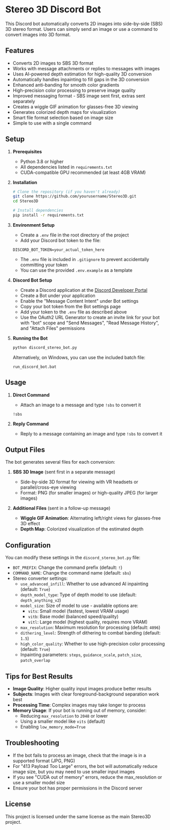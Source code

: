# Stereo 3D Discord Bot

This Discord bot automatically converts 2D images into side-by-side (SBS) 3D stereo format. Users can simply send an image or use a command to convert images into 3D format.

## Features

- Converts 2D images to SBS 3D format
- Works with message attachments or replies to messages with images
- Uses AI-powered depth estimation for high-quality 3D conversion
- Automatically handles inpainting to fill gaps in the 3D conversion
- Enhanced anti-banding for smooth color gradients
- High-precision color processing to preserve image quality
- Improved messaging format - SBS image sent first, extras sent separately
- Creates a wiggle GIF animation for glasses-free 3D viewing
- Generates colorized depth maps for visualization
- Smart file format selection based on image size
- Simple to use with a single command

## Setup

1. **Prerequisites**
   - Python 3.8 or higher
   - All dependencies listed in `requirements.txt`
   - CUDA-compatible GPU recommended (at least 4GB VRAM)

2. **Installation**
   ```bash
   # Clone the repository (if you haven't already)
   git clone https://github.com/yourusername/Stereo3D.git
   cd Stereo3D
   
   # Install dependencies
   pip install -r requirements.txt
   ```

3. **Environment Setup**
   - Create a `.env` file in the root directory of the project
   - Add your Discord bot token to the file:
   ```
   DISCORD_BOT_TOKEN=your_actual_token_here
   ```
   - The `.env` file is included in `.gitignore` to prevent accidentally committing your token
   - You can use the provided `.env.example` as a template

4. **Discord Bot Setup**
   - Create a Discord application at the [Discord Developer Portal](https://discord.com/developers/applications)
   - Create a Bot under your application
   - Enable the "Message Content Intent" under Bot settings
   - Copy your bot token from the Bot settings page
   - Add your token to the `.env` file as described above
   - Use the OAuth2 URL Generator to create an invite link for your bot with "bot" scope and "Send Messages", "Read Message History", and "Attach Files" permissions

5. **Running the Bot**
   ```bash
   python discord_stereo_bot.py
   ```
   
   Alternatively, on Windows, you can use the included batch file:
   ```
   run_discord_bot.bat
   ```

## Usage

1. **Direct Command**
   - Attach an image to a message and type `!sbs` to convert it
   ```
   !sbs
   ```

2. **Reply Command**
   - Reply to a message containing an image and type `!sbs` to convert it

## Output Files

The bot generates several files for each conversion:

1. **SBS 3D Image** (sent first in a separate message)
   - Side-by-side 3D format for viewing with VR headsets or parallel/cross-eye viewing
   - Format: PNG (for smaller images) or high-quality JPEG (for larger images)

2. **Additional Files** (sent in a follow-up message)
   - **Wiggle GIF Animation**: Alternating left/right views for glasses-free 3D effect
   - **Depth Map**: Colorized visualization of the estimated depth

## Configuration

You can modify these settings in the `discord_stereo_bot.py` file:

- `BOT_PREFIX`: Change the command prefix (default: `!`)
- `COMMAND_NAME`: Change the command name (default: `sbs`)
- Stereo converter settings:
  - `use_advanced_infill`: Whether to use advanced AI inpainting (default: `True`)
  - `depth_model_type`: Type of depth model to use (default: `depth_anything_v2`)
  - `model_size`: Size of model to use - available options are:
    - `vits`: Small model (fastest, lowest VRAM usage)
    - `vitb`: Base model (balanced speed/quality)
    - `vitl`: Large model (highest quality, requires more VRAM)
  - `max_resolution`: Maximum resolution for processing (default: `4096`)
  - `dithering_level`: Strength of dithering to combat banding (default: `1.5`)
  - `high_color_quality`: Whether to use high-precision color processing (default: `True`)
  - Inpainting parameters: `steps`, `guidance_scale`, `patch_size`, `patch_overlap`

## Tips for Best Results

- **Image Quality**: Higher quality input images produce better results
- **Subjects**: Images with clear foreground-background separation work best
- **Processing Time**: Complex images may take longer to process
- **Memory Usage**: If your bot is running out of memory, consider:
  - Reducing `max_resolution` to `2048` or lower
  - Using a smaller model like `vits` (default)
  - Enabling `low_memory_mode=True`

## Troubleshooting

- If the bot fails to process an image, check that the image is in a supported format (JPG, PNG)
- For "413 Payload Too Large" errors, the bot will automatically reduce image size, but you may need to use smaller input images
- If you see "CUDA out of memory" errors, reduce the max_resolution or use a smaller model size
- Ensure your bot has proper permissions in the Discord server

## License

This project is licensed under the same license as the main Stereo3D project. 
